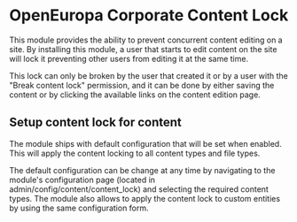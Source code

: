 # OpenEuropa Corporate Content Lock

This module provides the ability to prevent concurrent content editing on a site.
By installing this module, a user that starts to edit content on the site will lock it preventing other users from
editing it at the same time.

This lock can only be broken by the user that created it or by a user with the "Break content lock" permission, and it
can be done by either saving the content or by clicking the available links on the content edition page.

## Setup content lock for content

The module ships with default configuration that will be set when enabled. This will apply the content locking to
all content types and file types.

The default configuration can be change at any time by navigating to the module's configuration page
(located in admin/config/content/content_lock) and selecting the required content types.
The module also allows to apply the content lock to custom entities by using the same configuration form.